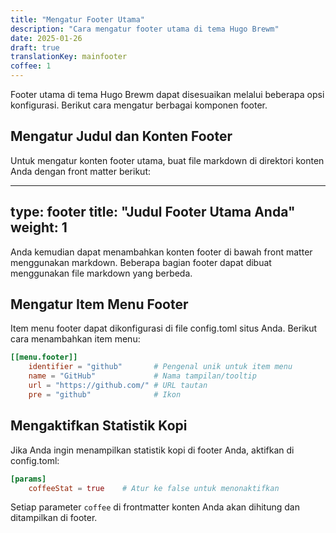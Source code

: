 ```yaml
---
title: "Mengatur Footer Utama"
description: "Cara mengatur footer utama di tema Hugo Brewm"
date: 2025-01-26
draft: true
translationKey: mainfooter
coffee: 1
---
```


Footer utama di tema Hugo Brewm dapat disesuaikan melalui beberapa opsi konfigurasi. Berikut cara mengatur berbagai komponen footer.

## Mengatur Judul dan Konten Footer

Untuk mengatur konten footer utama, buat file markdown di direktori konten Anda dengan front matter berikut:


---
type: footer
title: "Judul Footer Utama Anda"
weight: 1
---


Anda kemudian dapat menambahkan konten footer di bawah front matter menggunakan markdown.
Beberapa bagian footer dapat dibuat menggunakan file markdown yang berbeda.

## Mengatur Item Menu Footer

Item menu footer dapat dikonfigurasi di file config.toml situs Anda. Berikut cara menambahkan item menu:

```toml
[[menu.footer]]
    identifier = "github"       # Pengenal unik untuk item menu
    name = "GitHub"             # Nama tampilan/tooltip
    url = "https://github.com/" # URL tautan
    pre = "github"              # Ikon
```

## Mengaktifkan Statistik Kopi

Jika Anda ingin menampilkan statistik kopi di footer Anda, aktifkan di config.toml:

```toml
[params]
    coffeeStat = true    # Atur ke false untuk menonaktifkan
```

Setiap parameter `coffee` di frontmatter konten Anda akan dihitung dan ditampilkan di footer.